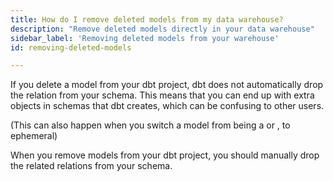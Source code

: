 ```yaml
---
title: How do I remove deleted models from my data warehouse?
description: "Remove deleted models directly in your data warehouse"
sidebar_label: 'Removing deleted models from your warehouse'
id: removing-deleted-models

---
```


If you delete a model from your dbt project, dbt does not automatically drop the relation from your schema. This means that you can end up with extra objects in schemas that dbt creates, which can be confusing to other users.

(This can also happen when you switch a model from being a <Term id="view" /> or <Term id="table" />, to ephemeral)

When you remove models from your dbt project, you should manually drop the related relations from your schema.
